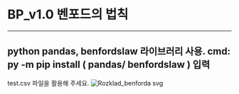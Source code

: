 # BP_v1.0 벤포드의 법칙
---------
python pandas, benfordslaw 라이브러리 사용.
cmd: py -m pip install ( pandas/ benfordslaw ) 입력
---------
test.csv 파일을 활용해 주세요.
![Rozklad_benforda svg](https://user-images.githubusercontent.com/79848348/183278426-4cebf59f-8803-4810-ac85-8a7c9c64cf59.png)
